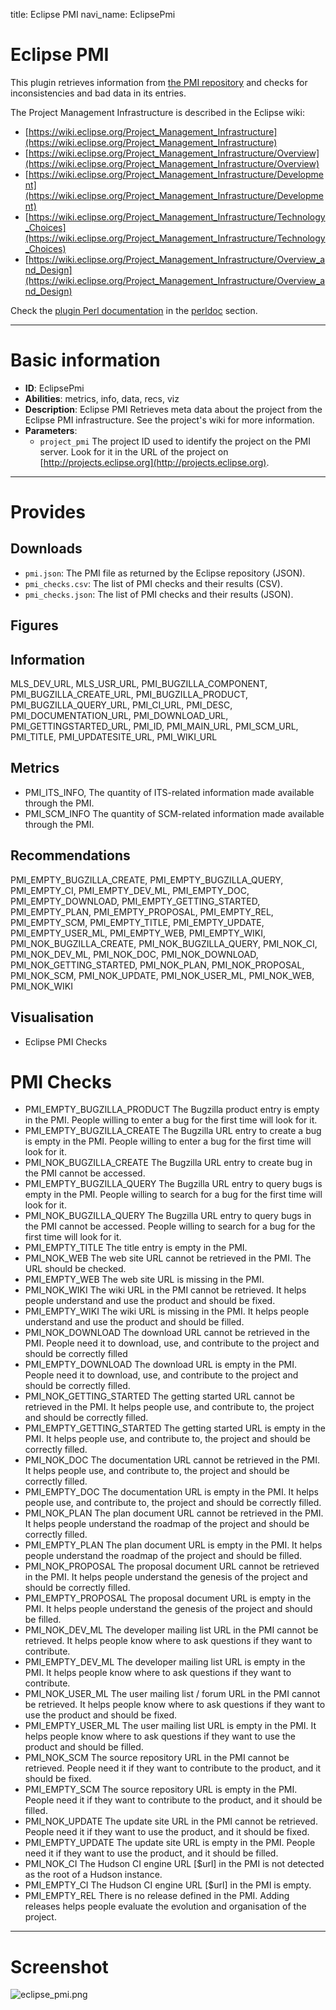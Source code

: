 title: Eclipse PMI
navi_name: EclipsePmi

# Eclipse PMI

This plugin retrieves information from [the PMI repository](http://projects.eclipse.org) and checks for inconsistencies and bad data in its entries.

The Project Management Infrastructure is described in the Eclipse wiki:

* [https://wiki.eclipse.org/Project_Management_Infrastructure](https://wiki.eclipse.org/Project_Management_Infrastructure)
* [https://wiki.eclipse.org/Project_Management_Infrastructure/Overview](https://wiki.eclipse.org/Project_Management_Infrastructure/Overview)
* [https://wiki.eclipse.org/Project_Management_Infrastructure/Development](https://wiki.eclipse.org/Project_Management_Infrastructure/Development)
* [https://wiki.eclipse.org/Project_Management_Infrastructure/Technology_Choices](https://wiki.eclipse.org/Project_Management_Infrastructure/Technology_Choices)
* [https://wiki.eclipse.org/Project_Management_Infrastructure/Overview_and_Design](https://wiki.eclipse.org/Project_Management_Infrastructure/Overview_and_Design)

Check the [plugin Perl documentation](http://alambic.io/perldoc/Alambic/Plugins/EclipsePmi.pm.html) in the [perldoc](http://alambic.io/perldoc/index.html) section.

-----

# Basic information

* **ID**: EclipsePmi
* **Abilities**: metrics, info, data, recs, viz
* **Description**:
  Eclipse PMI Retrieves meta data about the project from the Eclipse PMI infrastructure.
See the project's wiki for more information.
* **Parameters**:
  * `project_pmi` The project ID used to identify the project on the PMI server. Look for it in the URL of the project on [http://projects.eclipse.org](http://projects.eclipse.org).

-----

# Provides

## Downloads

* `pmi.json`: The PMI file as returned by the Eclipse repository (JSON).
* `pmi_checks.csv`: The list of PMI checks and their results (CSV).
* `pmi_checks.json`: The list of PMI checks and their results (JSON).

## Figures

## Information

MLS_DEV_URL, MLS_USR_URL, PMI_BUGZILLA_COMPONENT, PMI_BUGZILLA_CREATE_URL, PMI_BUGZILLA_PRODUCT, PMI_BUGZILLA_QUERY_URL, PMI_CI_URL, PMI_DESC, PMI_DOCUMENTATION_URL, PMI_DOWNLOAD_URL, PMI_GETTINGSTARTED_URL, PMI_ID, PMI_MAIN_URL, PMI_SCM_URL, PMI_TITLE, PMI_UPDATESITE_URL, PMI_WIKI_URL

## Metrics

* PMI_ITS_INFO,
  The quantity of ITS-related information made available through the PMI.
* PMI_SCM_INFO
  The quantity of SCM-related information made available through the PMI.

## Recommendations

PMI_EMPTY_BUGZILLA_CREATE, PMI_EMPTY_BUGZILLA_QUERY, PMI_EMPTY_CI, PMI_EMPTY_DEV_ML, PMI_EMPTY_DOC, PMI_EMPTY_DOWNLOAD, PMI_EMPTY_GETTING_STARTED, PMI_EMPTY_PLAN, PMI_EMPTY_PROPOSAL, PMI_EMPTY_REL, PMI_EMPTY_SCM, PMI_EMPTY_TITLE, PMI_EMPTY_UPDATE, PMI_EMPTY_USER_ML, PMI_EMPTY_WEB, PMI_EMPTY_WIKI, PMI_NOK_BUGZILLA_CREATE, PMI_NOK_BUGZILLA_QUERY, PMI_NOK_CI, PMI_NOK_DEV_ML, PMI_NOK_DOC, PMI_NOK_DOWNLOAD, PMI_NOK_GETTING_STARTED, PMI_NOK_PLAN, PMI_NOK_PROPOSAL, PMI_NOK_SCM, PMI_NOK_UPDATE, PMI_NOK_USER_ML, PMI_NOK_WEB, PMI_NOK_WIKI

## Visualisation

* Eclipse PMI Checks

# PMI Checks

* PMI_EMPTY_BUGZILLA_PRODUCT
  The Bugzilla product entry is empty in the PMI. People willing to enter a bug for the first time will look for it.
* PMI_EMPTY_BUGZILLA_CREATE
  The Bugzilla URL entry to create a bug is empty in the PMI. People willing to enter a bug for the first time will look for it.
* PMI_NOK_BUGZILLA_CREATE
  The Bugzilla URL entry to create bug in the PMI cannot be accessed.
* PMI_EMPTY_BUGZILLA_QUERY
  The Bugzilla URL entry to query bugs is empty in the PMI. People willing to search for a bug for the first time will look for it.
* PMI_NOK_BUGZILLA_QUERY
  The Bugzilla URL entry to query bugs in the PMI cannot be accessed. People willing to search for a bug for the first time will look for it.
* PMI_EMPTY_TITLE
  The title entry is empty in the PMI.
* PMI_NOK_WEB
  The web site URL cannot be retrieved in the PMI. The URL should be checked.
* PMI_EMPTY_WEB
  The web site URL is missing in the PMI.
* PMI_NOK_WIKI
  The wiki URL in the PMI cannot be retrieved. It helps people understand and use the product and should be fixed.
* PMI_EMPTY_WIKI
  The wiki URL is missing in the PMI. It helps people understand and use the product and should be filled.
* PMI_NOK_DOWNLOAD
  The download URL cannot be retrieved in the PMI. People need it to download, use, and contribute to the project and should be correctly filled
* PMI_EMPTY_DOWNLOAD
  The download URL is empty in the PMI. People need it to download, use, and contribute to the project and should be correctly filled.
* PMI_NOK_GETTING_STARTED
  The getting started URL cannot be retrieved in the PMI. It helps people use, and contribute to, the project and should be correctly filled.
* PMI_EMPTY_GETTING_STARTED
  The getting started URL is empty in the PMI. It helps people use, and contribute to, the project and should be correctly filled.
* PMI_NOK_DOC
  The documentation URL cannot be retrieved in the PMI. It helps people use, and contribute to, the project and should be correctly filled.
* PMI_EMPTY_DOC
  The documentation URL is empty in the PMI. It helps people use, and contribute to, the project and should be correctly filled.
* PMI_NOK_PLAN
  The plan document URL cannot be retrieved in the PMI. It helps people understand the roadmap of the project and should be correctly filled.
* PMI_EMPTY_PLAN
  The plan document URL is empty in the PMI. It helps people understand the roadmap of the project and should be filled.
* PMI_NOK_PROPOSAL
  The proposal document URL cannot be retrieved in the PMI. It helps people understand the genesis of the project and should be correctly filled.
* PMI_EMPTY_PROPOSAL
  The proposal document URL is empty in the PMI. It helps people understand the genesis of the project and should be filled.
* PMI_NOK_DEV_ML
  The developer mailing list URL in the PMI cannot be retrieved. It helps people know where to ask questions if they want to contribute.
* PMI_EMPTY_DEV_ML
  The developer mailing list URL is empty in the PMI. It helps people know where to ask questions if they want to contribute.
* PMI_NOK_USER_ML
  The user mailing list / forum URL in the PMI cannot be retrieved. It helps people know where to ask questions if they want to use the product and should be fixed.
* PMI_EMPTY_USER_ML
  The user mailing list URL is empty in the PMI. It helps people know where to ask questions if they want to use the product and should be filled.
* PMI_NOK_SCM
  The source repository URL in the PMI cannot be retrieved. People need it if they want to contribute to the product, and it should be fixed.
* PMI_EMPTY_SCM
  The source repository URL is empty in the PMI. People need it if they want to contribute to the product, and it should be filled.
* PMI_NOK_UPDATE
  The update site URL in the PMI cannot be retrieved. People need it if they want to use the product, and it should be fixed.
* PMI_EMPTY_UPDATE
  The update site URL is empty in the PMI. People need it if they want to use the product, and it should be filled.
* PMI_NOK_CI
  The Hudson CI engine URL [$url] in the PMI is not detected as the root of a Hudson instance.
* PMI_EMPTY_CI
  The Hudson CI engine URL [$url] in the PMI is empty.
* PMI_EMPTY_REL
  There is no release defined in the PMI. Adding releases helps people evaluate the evolution and organisation of the project.

-----

# Screenshot

![eclipse_pmi.png](/images/eclipse_pmi.png)
